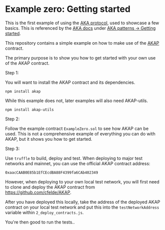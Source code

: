 # Example zero: Getting started

This is the first example of using the [AKA protocol](https://akap.me),
used to showcase a few basics. This is referenced by the [AKA docs](https://akap.me/docs)
under [AKA patterns -> Getting started](https://akap.me/docs/patterns#getting-started).

This repository contains a simple example on how to make use
of the [AKAP](https://akap.me) contract.

The primary purpose is to show you how to get started with your own use
of the AKAP contract.

Step 1:

You will want to install the AKAP contract and its dependencies.

`npm install akap`

While this example does not, later examples will also need AKAP-utils.

`npm install akap-utils`

Step 2:

Follow the example contract `ExampleZero.sol` to see how AKAP can be used.
This is not a comprehensive example of everything you can do with AKAP,
but it shows you how to get started.

Step 3:

Use `truffle` to build, deploy and test. When deploying to major test
networks and mainnet, you can use the official AKAP contract address:

`0xaacCAAB0E85b1EfCEcdBA88F4399fa6CAb402349`

However, when deploying to your own local test network, you will first
need to clone and deploy the AKAP contract from https://github.com/cfelde/AKAP.

After you have deployed this locally, take the address of the deployed AKAP
contract on your local test network and put this into the `testNetworkAddress`
variable within `2_deploy_contracts.js`.

You're then good to run the tests..
